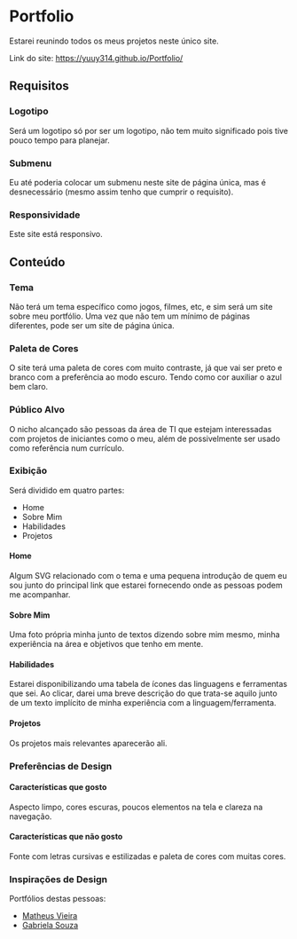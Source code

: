 # Portfolio

Estarei reunindo todos os meus projetos neste único site.

Link do site: <https://yuuy314.github.io/Portfolio/>

## Requisitos

### Logotipo

Será um logotipo só por ser um logotipo, não tem muito significado pois tive pouco tempo para planejar.

### Submenu

Eu até poderia colocar um submenu neste site de página única, mas é desnecessário (mesmo assim tenho que cumprir o requisito).

### Responsividade

Este site está responsivo.

## Conteúdo

### Tema

Não terá um tema específico como jogos, filmes, etc, e sim será um site sobre meu portfólio. Uma vez que não tem um mínimo de páginas diferentes, pode ser um site de página única.

### Paleta de Cores

O site terá uma paleta de cores com muito contraste, já que vai ser preto e branco com a preferência ao modo escuro. Tendo como cor auxiliar o azul bem claro.

### Público Alvo

O nicho alcançado são pessoas da área de TI que estejam interessadas com projetos de iniciantes como o meu, além de possivelmente ser usado como referência num currículo.

### Exibição

Será dividido em quatro partes:

- Home
- Sobre Mim
- Habilidades
- Projetos

#### Home

Algum SVG relacionado com o tema e uma pequena introdução de quem eu sou junto do principal link que estarei fornecendo onde as pessoas podem me acompanhar.

#### Sobre Mim

Uma foto própria minha junto de textos dizendo sobre mim mesmo, minha experiência na área e objetivos que tenho em mente.

#### Habilidades

Estarei disponibilizando uma tabela de ícones das linguagens e ferramentas que sei. Ao clicar, darei uma breve descrição do que trata-se aquilo junto de um texto implícito de minha experiência com a linguagem/ferramenta.

#### Projetos

Os projetos mais relevantes aparecerão ali.

### Preferências de Design

#### Características que gosto

Aspecto limpo, cores escuras, poucos elementos na tela e clareza na navegação.

#### Características que não gosto

Fonte com letras cursivas e estilizadas e paleta de cores com muitas cores.

### Inspirações de Design

Portfólios destas pessoas:

- [Matheus Vieira](https://ymatheusvieira.vercel.app)
- [Gabriela Souza](https://gabrielaguaru.github.io)
